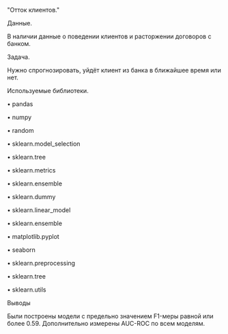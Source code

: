 "Отток клиентов."

Данные.

В наличии данные о поведении клиентов и расторжении договоров с банком.

Задача.

Нужно спрогнозировать, уйдёт клиент из банка в ближайшее время или нет. 

Используемые библиотеки.

•	pandas

•	numpy

•	random

•	sklearn.model_selection

•	sklearn.tree

•	sklearn.metrics

•	sklearn.ensemble

•	sklearn.dummy

•	sklearn.linear_model

•	sklearn.ensemble

•	matplotlib.pyplot 

•	seaborn 

•	sklearn.preprocessing

•	sklearn.tree

•	sklearn.utils


Выводы

Были построены модели с предельно значением F1-меры равной или более 0.59. Дополнительно измерены AUC-ROC по всем моделям.

